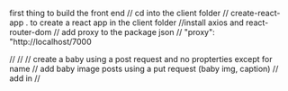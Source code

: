 first thing to build the front end 
  // cd into the client folder
  // create-react-app . to create a react app in the client folder
  //install axios and react-router-dom
  // add proxy to the package json
    // "proxy": "http://localhost/7000

//
//
// create a baby using a post request and no propterties except for name
// add baby image posts using a put request (baby img, caption)
// add in
//
    